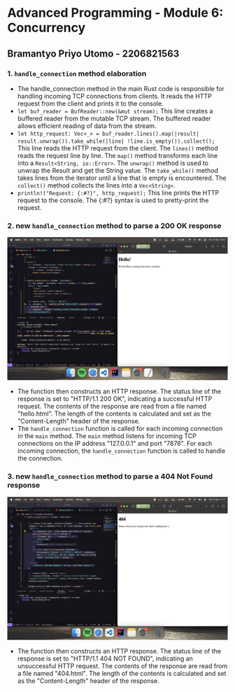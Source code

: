 # **Advanced Programming - Module 6: Concurrency**

## Bramantyo Priyo Utomo - 2206821563

### 1. `handle_connection` method elaboration

- The handle_connection method in the main Rust code is responsible for handling incoming TCP connections from clients. It reads the HTTP request from the client and prints it to the console.
- `let buf_reader = BufReader::new(&mut stream);` This line creates a buffered reader from the mutable TCP stream. The buffered reader allows efficient reading of data from the stream.
- `let http_request: Vec<_> = buf_reader.lines().map(|result| result.unwrap()).take_while(|line| !line.is_empty()).collect();` This line reads the HTTP request from the client. The `lines()` method reads the request line by line. The `map()` method transforms each line into a `Result<String, io::Error>`. The `unwrap()` method is used to unwrap the Result and get the String value. The `take_while()` method takes lines from the iterator until a line that is empty is encountered. The `collect()` method collects the lines into a `Vec<String>`.
- `println!("Request: {:#?}", http_request);` This line prints the HTTP request to the console. The {:#?} syntax is used to pretty-print the request.

### 2. new `handle_connection` method to parse a 200 OK response

![img1](assets/commit2.png)

- The function then constructs an HTTP response. The status line of the response is set to "HTTP/1.1 200 OK", indicating a successful HTTP request. The contents of the response are read from a file named "hello.html". The length of the contents is calculated and set as the "Content-Length" header of the response.
- The `handle_connection` function is called for each incoming connection in the `main` method. The `main` method listens for incoming TCP connections on the IP address "127.0.0.1" and port "7878". For each incoming connection, the `handle_connection` function is called to handle the connection.

### 3. new `handle_connection` method to parse a 404 Not Found response

![img2](assets/commit3.png)

- The function then constructs an HTTP response. The status line of the response is set to "HTTP/1.1 404 NOT FOUND", indicating an unsuccessful HTTP request. The contents of the response are read from a file named "404.html". The length of the contents is calculated and set as the "Content-Length" header of the response.
